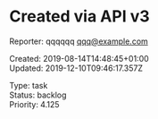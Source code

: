# Created via API v3

Reporter: qqqqqq <qqq@example.com>  

Created: 2019-08-14T14:48:45+01:00  
Updated: 2019-12-10T09:46:17.357Z

Type: task  
Status: backlog  
Priority: 4.125
